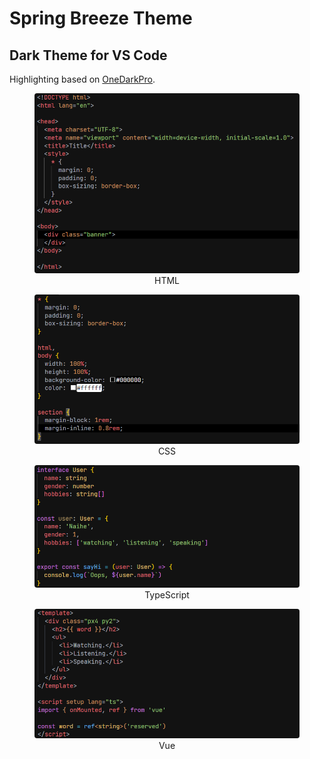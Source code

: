 # Spring Breeze Theme

## Dark Theme for VS Code

Highlighting based on <a href="https://github.com/Binaryify/OneDark-Pro">OneDarkPro</a>.

<p align="center">
  <figure>
    <img src="https://github.com/naiheyoung/naiheyoung.github.io/raw/main/images/spring-breeze-theme-html.png?raw=true" style="border-radius: 4px;" />
    <figcaption align="center">HTML</figcaption>
  </figure>
</p>
<p align="center">
  <figure>
    <img src="https://github.com/naiheyoung/naiheyoung.github.io/raw/main/images/spring-breeze-theme-css.png?raw=true" style="border-radius: 4px;" />
    <figcaption align="center">CSS</figcaption>
  </figure>
</p>
<p align="center">
  <figure>
    <img src="https://github.com/naiheyoung/naiheyoung.github.io/raw/main/images/spring-breeze-theme-typescript.png?raw=true" style="border-radius: 4px;" />
    <figcaption align="center">TypeScript</figcaption>
  </figure>
</p>
<p align="center">
  <figure>
    <img src="https://github.com/naiheyoung/naiheyoung.github.io/raw/main/images/spring-breeze-theme-vue.png?raw=true" style="border-radius: 4px;" />
    <figcaption align="center">Vue</figcaption>
  </figure>
</p>

